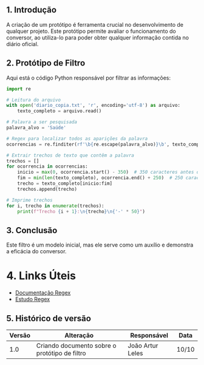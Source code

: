 ## 1. Introdução

A criação de um protótipo é ferramenta crucial no desenvolvimento de qualquer projeto. Este protótipo permite avaliar o funcionamento do conversor, ao utiliza-lo para poder obter qualquer informação contida no diário oficial.

## 2. Protótipo de Filtro

Aqui está o código Python responsável por filtrar as informações:

~~~python
import re

# Leitura do arquivo
with open('diario_copia.txt', 'r', encoding='utf-8') as arquivo:
    texto_completo = arquivo.read()

# Palavra a ser pesquisada
palavra_alvo = 'Saúde'

# Regex para localizar todos as aparições da palavra
ocorrencias = re.finditer(rf'\b{re.escape(palavra_alvo)}\b', texto_completo, flags=re.IGNORECASE)

# Extrair trechos de texto que contêm a palavra
trechos = []
for ocorrencia in ocorrencias:
    inicio = max(0, ocorrencia.start() - 350)  # 350 caracteres antes do início da palavra
    fim = min(len(texto_completo), ocorrencia.end() + 250)  # 250 caracteres após o fim da palavra
    trecho = texto_completo[inicio:fim]
    trechos.append(trecho)

# Imprime trechos
for i, trecho in enumerate(trechos):
    print(f"Trecho {i + 1}:\n{trecho}\n{'-' * 50}")

~~~

## 3. Conclusão

Este filtro é um modelo inicial, mas ele serve como um auxílio e demonstra a eficácia do conversor.

# 4. Links Úteis

- [Documentação Regex](https://docs.python.org/pt-br/3/library/re.html)
- [Estudo Regex](https://github.com/unb-mds/2023-2-Squad09/blob/main/docs/Estudos/Regex.md)

## 5. Histórico de versão

| Versão | Alteração | Responsável | Data |
| - | - | - | - |
| 1.0 | Criando documento sobre o protótipo de filtro | João Artur Leles | 10/10 |